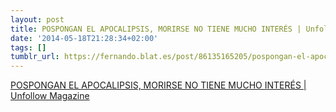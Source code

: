 ```yaml
---
layout: post
title: POSPONGAN EL APOCALIPSIS, MORIRSE NO TIENE MUCHO INTERÉS | Unfollow Magazine
date: '2014-05-18T21:28:34+02:00'
tags: []
tumblr_url: https://fernando.blat.es/post/86135165205/pospongan-el-apocalipsis-morirse-no-tiene-mucho
---
```

[POSPONGAN EL APOCALIPSIS, MORIRSE NO TIENE MUCHO INTERÉS | Unfollow Magazine](http://unfollowmagazine.com/2014/05/pospongan-el-apocalipsis-morirse-no-tiene-mucho-interes/)  

